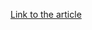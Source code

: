 [Link to the article](https://blog.trendmicro.com/trendlabs-security-intelligence/timeline-of-sandworm-attacks/)
